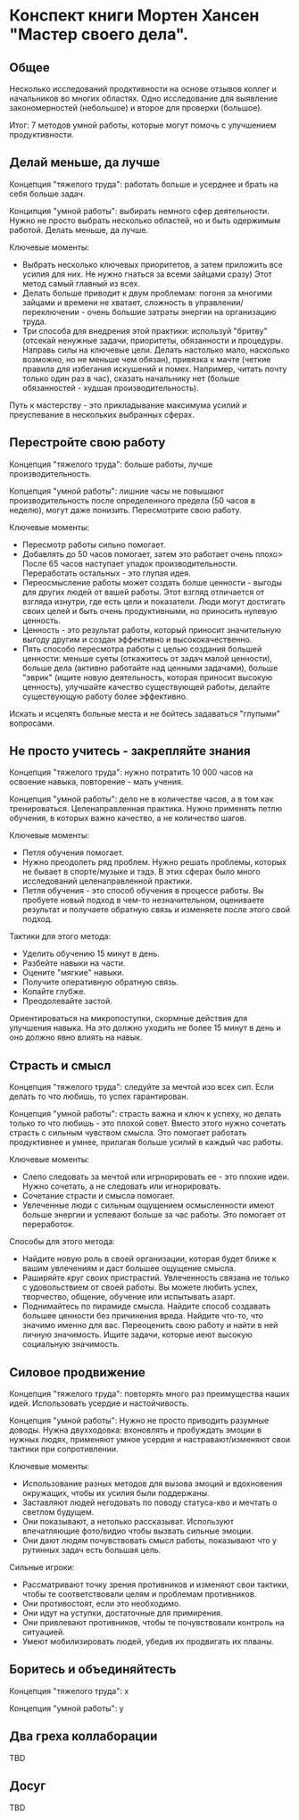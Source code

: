 # Конспект книги Мортен Хансен "Мастер своего дела".

## Общее

Несколько исследований продктивности на основе отзывов коллег и начальников во многих областях. Одно исследование для выявление закономерностей (небольшое) и второе для проверки (большое).

Итог: 7 методов умной работы, которые могут помочь с улучшением продуктивности.

## Делай меньше, да лучше

Концепция "тяжелого труда": работать больше и усерднее и брать на себя больше задач.

Конципция "умной работы": выбирать немного сфер деятельности. Нужно не просто выбрать несколько областей, но и быть одержимым работой. Делать меньше, да лучше.

Ключевые моменты:

*    Выбрать несколько ключевых приоритетов, а затем приложить все усилия для них. Не нужно гнаться за всеми зайцами сразу) Этот метод самый главный из всех.
*    Делать больше приводит к двум проблемам: погоня за многими зайцами и времени не хватает, сложность в управлении/переключении - очень большие затраты энергии на организацию труда.
*    Три способа для внедрения этой практики: используй "бритву" (отсекай ненужные задачи, приоритеты, обязанности и процедуры. Направь силы на ключевые цели. Делать настолько мало, насколько возможно, но не меньше чем обязан), привязка к мачте (четкие правила для избегания искушений и помех. Например, читать почту только один раз в час), сказать начальнику нет (больше обязанностей - худшая производительность).

Путь к мастерству - это прикладывание максимума усилий и преуспевание в нескольких выбранных сферах.

## Перестройте свою работу

Концепция "тяжелого труда": больше работы, лучше производительность. 

Копцепция "умной работы": лишние часы не повышают производительность после определенного предела (50 часов в неделю), могут даже понизить. Пересмотрите свою работу.

Ключевые моменты:

*    Пересмотр работы сильно помогает.
*    Добавлять до 50 часов помогает, затем это работает очень плохо> После 65 часов наступает упадок производительности. Переработать остальных - это глупая идея.
*    Переосмысление работы может создать болше ценности - выгоды для других людей от вашей работы. Этот взгляд отличается от взгляда изнутри, где есть цели и показатели. Люди могут достигать своих целей и быть очень продуктивными, но приносить нулевую ценность.
*    Ценность - это результат работы, который приносит значительную выгоду другим и создан эффективно и высококачественно.
*    Пять способо пересмотра работы с целью создания большей ценности: меньше суеты (откажитесь от задач малой ценности), больше дела (активно работайте над ценными задачами), больше "эврик" (ищите новую деятельность, которая приносит высокую ценность), улучшайте качество существующей работы, делайте существующую работу более эффективно.

Искать и исцелять больные места и не бойтесь задаваться "глупыми" вопросами.

## Не просто учитесь - закрепляйте знания

Концепция "тяжелого труда": нужно потратить 10 000 часов на освоение навыка, повторение - мать учения.

Концепция "умной работы": дело не в количестве часов, а в том как тренироваться. Целенаправленная практика. Нужно применять петлю обучения, в которых важно качество, а не количество шагов.

Ключевые моменты:

*    Петля обучения помогает.
*    Нужно преодолеть ряд проблем. Нужно решать проблемы, которых не бывает в спорте/музыке и тэдэ. В этих сферах было много исследований целенаправленной практики.
*    Петля обучения - это способ обучения в процессе работы. Вы пробуете новый подход в чем-то незначительном, оцениваете результат и получаете обратную связь и изменяете после этого свой подход.

Тактики для этого метода:
*    Уделить обучению 15 минут в день.
*    Разбейте навыки на части.
*    Оцените "мягкие" навыки.
*    Получите оперативную обратную связь.
*    Копайте глубже.
*    Преодолевайте застой.

Ориентироваться на микропоступки, скормные действия для улучшения навыка. На это должно уходить не более 15 минут в день и оно должно явно влиять на навык. 

## Страсть и смысл

Концепция "тяжелого труда": следуйте за мечтой изо всех сил. Если делать то что любишь, то успех гарантирован.

Концепция "умной работы": страсть важна и ключ к успеху, но делать только то что любишь - это плохой совет. Вместо этого нужно сочетать страсть с сильным чувством смысла. Это помогает работать продуктивнее и умнее, прилагая больше усилий в каждый час работы.

Ключевые моменты:

*    Слепо следовать за мечтой или игрнорировать ее - это плохие идеи. Нужно сочетать, а не следовать или игнорировать.
*    Сочетание страсти и смысла помогает.
*    Увлеченные люди с сильным ощущением осмысленности имеют больше энергии и успевают больше за час работы. Это помогает от переработок.

Способы для этого метода:

*    Найдите новую роль в своей организации, которая будет ближе к вашим увлечениям и даст большее ощущение смысла.
*    Раширяйте круг своих пристрастий. Увлеченность связана не только с удовольствием от своей работы. Вы можете любить успех, творчество, общение, обучение или испытывать азарт. 
*    Поднимайтесь по пирамиде смысла. Найдите способ создавать большее ценности без причинения вреда. Найдите что-то, что значимо именно для вас. Переоценить свою работу и найти в ней личную значимость. Ищите задачи, которые иеют высокую социальную значимость.

## Силовое продвижение

Концепция "тяжелого труда": повторять много раз преимущества наших идей. Использовать усердие и настойчивость. 

Концепция "умной работы": Нужно не просто приводить разумные доводы. Нужна двухходовка: вхоновлять и пробуждать эмоции в нужных людях, применяют умное усердие и настравают/изменяют свои тактики при сопротивлении. 

Ключевые моменты:

*    Использование разных методов для вызова эмоций и вдохновения окружащих, чтобы их усилия были поддержаны.
*    Заставляют людей негодовать по поводу статуса-кво и мечтать о светлом будущем.
*    Они показывают, а нетолько рассказыват. Используют впечатляющие фото/видио чтобы вызвать сильные эмоции.
*    Они дают людям почувствовать смысл работы, показывают что у рутинных задач есть большая цель.

Сильные игроки:

*    Рассматривают точку зрения противников и изменяют свои тактики, чтобы те соответствовали целям и проблемам противников.
*    Они противостоят, если это необходимо.
*    Они идут на уступки, достаточные для примирения.
*    Они привлевают противников, чтобы те почувствовали контроль на ситуацией.
*    Умеют мобилизировать людей, убедив их продвигать их плваны.

## Боритесь и объединяйтесть

Концепция "тяжелого труда": x

Концепция "умной работы": y

## Два греха коллаборации

TBD

## Досуг

TBD

